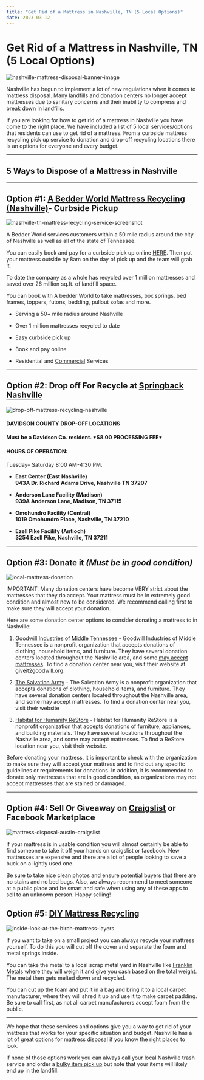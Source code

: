 ```yaml
---
title: "Get Rid of a Mattress in Nashville, TN (5 Local Options)"
date: 2023-03-12
---
```


# Get Rid of a Mattress in Nashville, TN (5 Local Options)

![nashville-mattress-disposal-banner-image](images/Most-Attractive-Youtube-Thumbnail-2023-03-11T191301.773-1024x576.png)

Nashville has begun to implement a lot of new regulations when it comes to mattress disposal. Many landfills and donation centers no longer accept mattresses due to sanitary concerns and their inability to compress and break down in landfills.

If you are looking for how to get rid of a mattress in Nashville you have come to the right place. We have included a list of 5 local services/options that residents can use to get rid of a mattress. From a curbside mattress recycling pick up service to donation and drop-off recycling locations there is an options for everyone and every budget.

* * *

## 5 Ways to Dispose of a Mattress in Nashville

* * *

## Option #1: [A Bedder World Mattress Recycling (Nashville)](https://www.abedderworld.com/Nashville-TN)\- Curbside Pickup

![nashville-tn-mattress-recycling-service-screenshot](images/Screen-Shot-2023-03-11-at-1.53.22-PM-1024x588.png)

A Bedder World services customers within a 50 mile radius around the city of Nashville as well as all of the state of Tennessee.

You can easily book and pay for a curbside pick up online [HERE](https://www.abedderworld.com/Nashville-TN). Then put your mattress outside by 8am on the day of pick up and the team will grab it.

To date the company as a whole has recycled over 1 million mattresses and saved over 26 million sq.ft. of landfill space.

You can book with A bedder World to take mattresses, box springs, bed frames, toppers, futons, bedding, pullout sofas and more.

- Serving a 50+ mile radius around Nashville

- Over 1 million mattresses recycled to date

- Easy curbside pick up

- Book and pay online

- Residential and [Commercial](https://www.abedderworld.com/commercial/) Services

* * *

## Option #2: Drop off For Recycle at [Springback Nashville](https://www.springbackrecyclingtn.com/locations/#nashville)

![drop-off-mattress-recycling-nashville](images/9b813956bd162353eb56c5f8f0d5fd47.IMG_0923.webp)

#### DAVIDSON COUNTY DROP-OFF LOCATIONS

**Must be a Davidson Co. resident. \*$8.00 PROCESSING FEE\***

#### HOURS OF OPERATION:

Tuesday– Saturday 8:00 AM-4:30 PM.

- **East Center (East Nashville)**  
    **943A Dr. Richard Adams Drive, Nashville TN 37207**

- **Anderson Lane Facility (Madison)**  
    **939A Anderson Lane, Madison, TN 37115**

- **Omohundro Facility (Central)**  
    **1019 Omohundro Place, Nashville, TN 37210**

- **Ezell Pike Facility (Antioch)**  
    **3254 Ezell Pike, Nashville, TN 37211**

* * *

## Option #3: Donate it _(Must be in good condition)_

![local-mattress-donation](images/Donate-Local-Red-243x300-1.png)

IMPORTANT: Many donation centers have become VERY strict about the mattresses that they do accept. Your mattress must be in extremely good condition and almost new to be considered. We recommend calling first to make sure they will accept your donation.

Here are some donation center options to consider donating a mattress to in Nashville:

1. [Goodwill Industries of Middle Tennessee](https://giveit2goodwill.org/) - Goodwill Industries of Middle Tennessee is a nonprofit organization that accepts donations of clothing, household items, and furniture. They have several donation centers located throughout the Nashville area, and some [may accept mattresses](https://www.abedderworld.com/does-goodwill-take-mattresses-4-alternative-options.html/). To find a donation center near you, visit their website at giveit2goodwill.org.

3. [The Salvation Army](https://www.salvationarmynashville.org/) - The Salvation Army is a nonprofit organization that accepts donations of clothing, household items, and furniture. They have several donation centers located throughout the Nashville area, and some may accept mattresses. To find a donation center near you, visit their website

5. [Habitat for Humanity ReStore](https://www.habitatnashville.org/habitat-humanity-restore) - Habitat for Humanity ReStore is a nonprofit organization that accepts donations of furniture, appliances, and building materials. They have several locations throughout the Nashville area, and some may accept mattresses. To find a ReStore location near you, visit their website.

Before donating your mattress, it is important to check with the organization to make sure they will accept your mattress and to find out any specific guidelines or requirements for donations. In addition, it is recommended to donate only mattresses that are in good condition, as organizations may not accept mattresses that are stained or damaged.

* * *

## Option #4: Sell Or Giveaway on [Craigslist](https://nashville.craigslist.org/) or Facebook Marketplace

![mattress-disposal-austin-craigslist](images/Screen-Shot-2019-12-11-at-8.06.07-AM-edited.png)

If your mattress is in usable condition you will almost certainly be able to find someone to take it off your hands on craigslist or facebook. New mattresses are expensive and there are a lot of people looking to save a buck on a lightly used one.

Be sure to take nice clean photos and ensure potential buyers that there are no stains and no bed bugs. Also, we always recommend to meet someone at a public place and be smart and safe when using any of these apps to sell to an unknown person. Happy selling!

## Option #5: [DIY Mattress Recycling](https://www.abedderworld.com/how-to-recycle-a-mattress/)

![inside-look-at-the-birch-mattress-layers](images/IMG_4263-768x1024.jpeg)

If you want to take on a small project you can always recycle your mattress yourself. To do this you will cut off the cover and separate the foam and metal springs inside.

You can take the metal to a local scrap metal yard in Nashville like [Franklin Metals](https://www.franklinmetals.com/nashville-scrap-metal-recycling/) where they will weigh it and give you cash based on the total weight. The metal then gets melted down and recycled.

You can cut up the foam and put it in a bag and bring it to a local carpet manufacturer, where they will shred it up and use it to make carpet padding. Be sure to call first, as not all carpet manufacturers accept foam from the public.

* * *

We hope that these services and options give you a way to get rid of your mattress that works for your specific situation and budget. Nashville has a lot of great options for mattress disposal if you know the right places to look.

If none of those options work you can always call your local Nashville trash service and order a [bulky item pick up](https://sheriff.nashville.gov/bulk-item-removal/) but note that your items will likely end up in the landfill.
